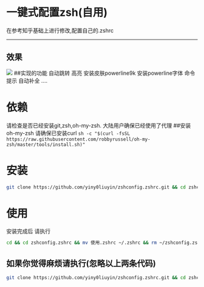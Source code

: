 # 一键式配置zsh(自用)
在参考知乎基础上进行修改,配置自己的.zshrc
****
## 效果
![](media/15345033872360/15345035811864.jpg)
##实现的功能
自动跳转
高亮
安装皮肤powerline9k
安装powerline字体
命令提示
自动补全
....

# 依赖
请检查是否已经安装git,zsh,oh-my-zsh.
大陆用户确保已经使用了代理
##安装oh-my-zsh
请确保已安装curl
`sh -c "$(curl -fsSL https://raw.githubusercontent.com/robbyrussell/oh-my-zsh/master/tools/install.sh)"`

# 安装
```bash
git clone https://github.com/yiny0liuyin/zshconfig.zshrc.git && cd zshconfig.zshrc && mv 安装.zshrc ~/.zshrc && zsh
```
# 使用
安装完成后 请执行 

```bash
cd && cd zshconfig.zshrc && mv 使用.zshrc ~/.zshrc && rm ~/zshconfig.zshrc 
```

## 如果你觉得麻烦请执行(忽略以上两条代码)
```bash
git clone https://github.com/yiny0liuyin/zshconfig.zshrc.git && cd zshconfig.zshrc && mv 原始.zshrc ~/.zshrc && zsh
```




